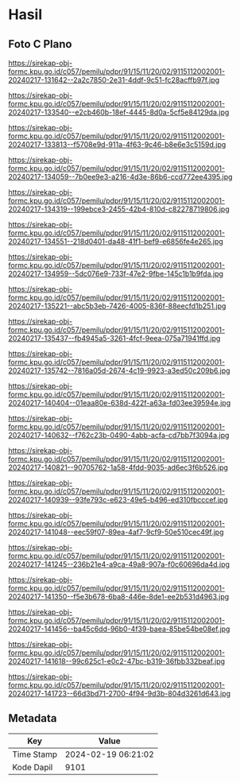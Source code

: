 # Hasil

## Foto C Plano

https://sirekap-obj-formc.kpu.go.id/c057/pemilu/pdpr/91/15/11/20/02/9115112002001-20240217-131642--2a2c7850-2e31-4ddf-9c51-fc28acffb97f.jpg

https://sirekap-obj-formc.kpu.go.id/c057/pemilu/pdpr/91/15/11/20/02/9115112002001-20240217-133540--e2cb460b-18ef-4445-8d0a-5cf5e84129da.jpg

https://sirekap-obj-formc.kpu.go.id/c057/pemilu/pdpr/91/15/11/20/02/9115112002001-20240217-133813--f5708e9d-911a-4f63-9c46-b8e6e3c5159d.jpg

https://sirekap-obj-formc.kpu.go.id/c057/pemilu/pdpr/91/15/11/20/02/9115112002001-20240217-134059--7b0ee9e3-a216-4d3e-86b6-ccd772ee4395.jpg

https://sirekap-obj-formc.kpu.go.id/c057/pemilu/pdpr/91/15/11/20/02/9115112002001-20240217-134319--199ebce3-2455-42b4-810d-c82278719806.jpg

https://sirekap-obj-formc.kpu.go.id/c057/pemilu/pdpr/91/15/11/20/02/9115112002001-20240217-134551--218d0401-da48-41f1-bef9-e6856fe4e265.jpg

https://sirekap-obj-formc.kpu.go.id/c057/pemilu/pdpr/91/15/11/20/02/9115112002001-20240217-134959--5dc076e9-733f-47e2-9fbe-145c1b1b9fda.jpg

https://sirekap-obj-formc.kpu.go.id/c057/pemilu/pdpr/91/15/11/20/02/9115112002001-20240217-135221--abc5b3eb-7426-4005-836f-88eecfd1b251.jpg

https://sirekap-obj-formc.kpu.go.id/c057/pemilu/pdpr/91/15/11/20/02/9115112002001-20240217-135437--fb4945a5-3261-4fcf-9eea-075a71941ffd.jpg

https://sirekap-obj-formc.kpu.go.id/c057/pemilu/pdpr/91/15/11/20/02/9115112002001-20240217-135742--7816a05d-2674-4c19-9923-a3ed50c209b6.jpg

https://sirekap-obj-formc.kpu.go.id/c057/pemilu/pdpr/91/15/11/20/02/9115112002001-20240217-140404--01eaa80e-638d-422f-a63a-fd03ee39594e.jpg

https://sirekap-obj-formc.kpu.go.id/c057/pemilu/pdpr/91/15/11/20/02/9115112002001-20240217-140632--f762c23b-0490-4abb-acfa-cd7bb7f3094a.jpg

https://sirekap-obj-formc.kpu.go.id/c057/pemilu/pdpr/91/15/11/20/02/9115112002001-20240217-140821--90705762-1a58-4fdd-9035-ad6ec3f6b526.jpg

https://sirekap-obj-formc.kpu.go.id/c057/pemilu/pdpr/91/15/11/20/02/9115112002001-20240217-140939--93fe793c-e623-49e5-b496-ed310fbcccef.jpg

https://sirekap-obj-formc.kpu.go.id/c057/pemilu/pdpr/91/15/11/20/02/9115112002001-20240217-141048--eec59f07-89ea-4af7-9cf9-50e510cec49f.jpg

https://sirekap-obj-formc.kpu.go.id/c057/pemilu/pdpr/91/15/11/20/02/9115112002001-20240217-141245--236b21e4-a9ca-49a8-907a-f0c60696da4d.jpg

https://sirekap-obj-formc.kpu.go.id/c057/pemilu/pdpr/91/15/11/20/02/9115112002001-20240217-141350--f5e3b678-6ba8-446e-8de1-ee2b531d4963.jpg

https://sirekap-obj-formc.kpu.go.id/c057/pemilu/pdpr/91/15/11/20/02/9115112002001-20240217-141456--ba45c6dd-96b0-4f39-baea-85be54be08ef.jpg

https://sirekap-obj-formc.kpu.go.id/c057/pemilu/pdpr/91/15/11/20/02/9115112002001-20240217-141618--99c625c1-e0c2-47bc-b319-36fbb332beaf.jpg

https://sirekap-obj-formc.kpu.go.id/c057/pemilu/pdpr/91/15/11/20/02/9115112002001-20240217-141723--66d3bd71-2700-4f94-9d3b-804d3261d643.jpg


## Metadata

| Key        | Value               |
| ---------- | ------------------- |
| Time Stamp | 2024-02-19 06:21:02 |
| Kode Dapil | 9101                |



